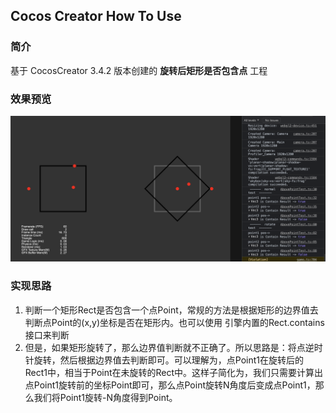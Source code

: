 ## Cocos Creator How To Use

### 简介

基于 CocosCreator 3.4.2 版本创建的 **旋转后矩形是否包含点** 工程

### 效果预览
![image](../../image/202203/2022030541.png)

### 实现思路
1. 判断一个矩形Rect是否包含一个点Point，常规的方法是根据矩形的边界值去判断点Point的(x,y)坐标是否在矩形内。也可以使用 引擎内置的Rect.contains接口来判断
2. 但是，如果矩形旋转了，那么边界值判断就不正确了。所以思路是：将点逆时针旋转，然后根据边界值去判断即可。可以理解为，点Point1在旋转后的Rect1中，相当于Point在未旋转的Rect中。这样子简化为，我们只需要计算出点Point1旋转前的坐标Point即可，那么点Point旋转N角度后变成点Point1，那么我们将Point1旋转-N角度得到Point。